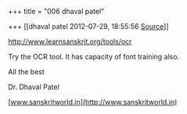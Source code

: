 +++
title = "006 dhaval patel"

+++
[[dhaval patel	2012-07-29, 18:55:56 [Source](https://groups.google.com/g/bvparishat/c/Mz39XSuVM4I)]]



<http://www.learnsanskrit.org/tools/ocr>

  

Try the OCR tool. It has capacity of font training also.

All the best

  

Dr. Dhaval Patel

[www.sanskritworld.in](http://www.sanskritworld.in)  
  

